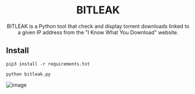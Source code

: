 <h1 align="center">BITLEAK</h1>
<p align="center">BITLEAK is a Python tool that check and display torrent downloads linked to a given IP address from the "I Know What You Download" website.</p>

## Install
```
pip3 install -r requirements.txt
```
```
python bitleak.py
```
![image](https://github.com/user-attachments/assets/33130ee0-a046-420e-9fb0-631a82f8aebc)

